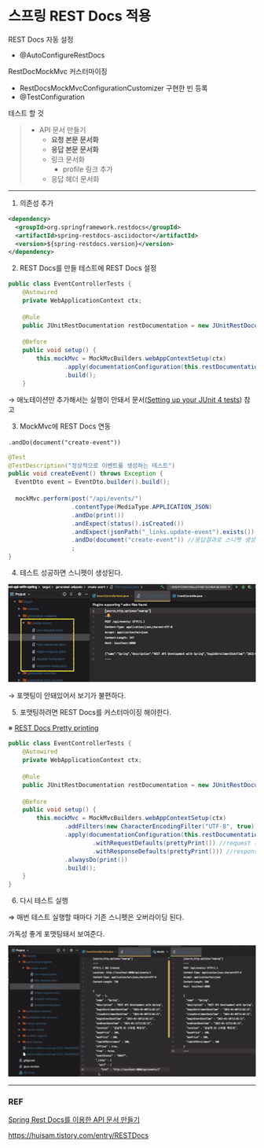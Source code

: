# 스프링 REST Docs 적용

REST Docs 자동 설정

* @AutoConfigureRestDocs

RestDocMockMvc 커스터마이징

* RestDocsMockMvcConfigurationCustomizer 구현한 빈 등록
* @TestConfiguration

테스트 할 것

> * API 문서 만들기
>   * **요청 본문 문서화**
>   * **응답 본문 문서화**
>   * 링크 문서화
>     * profile 링크 추가
>   * 응답 헤더 문서화

---

1. 의존성 추가

```xml
<dependency>
  <groupId>org.springframework.restdocs</groupId>
  <artifactId>spring-restdocs-asciidoctor</artifactId>
  <version>${spring-restdocs.version}</version>
</dependency>
```

2. REST Docs를 만들 테스트에 REST Docs 설정 

```java
public class EventControllerTests {
    @Autowired
    private WebApplicationContext ctx;

    @Rule
    public JUnitRestDocumentation restDocumentation = new JUnitRestDocumentation();

    @Before
    public void setup() {
        this.mockMvc = MockMvcBuilders.webAppContextSetup(ctx)
                .apply(documentationConfiguration(this.restDocumentation))
                .build();
    }
```

→ 애노테이션만 추가해서는 실행이 안돼서 문서([Setting up your JUnit 4 tests](https://docs.spring.io/spring-restdocs/docs/2.0.2.RELEASE/reference/html5/#getting-started-documentation-snippets-setup-junit)) 참고



3. MockMvc에 REST Docs 연동

`.andDo(document("create-event"))`

```java
@Test
@TestDescription("정상적으로 이벤트를 생성하는 테스트")
public void createEvent() throws Exception {
  EventDto event = EventDto.builder().build();

  mockMvc.perform(post("/api/events/")
                  .contentType(MediaType.APPLICATION_JSON)
                  .andDo(print())
                  .andExpect(status().isCreated())
                  .andExpect(jsonPath("_links.update-event").exists())
                  .andDo(document("create-event")) //응답결과로 스니펫 생성
                  ;
}

```



4. 테스트 성공하면 스니펫이 생성된다.

![image-20210113235320237](images/image-20210113235320237.png)

→ 포맷팅이 안돼있어서 보기가 불편하다.



5. 포맷팅하려면 REST Docs를 커스터마이징 해야한다.

※ [REST Docs Pretty printing](https://docs.spring.io/spring-restdocs/docs/2.0.2.RELEASE/reference/html5/#customizing-requests-and-responses-preprocessors-pretty-print)

```java
public class EventControllerTests {
    @Autowired
    private WebApplicationContext ctx;

    @Rule
    public JUnitRestDocumentation restDocumentation = new JUnitRestDocumentation();

    @Before
    public void setup() {
        this.mockMvc = MockMvcBuilders.webAppContextSetup(ctx)
                .addFilters(new CharacterEncodingFilter("UTF-8", true))  // 필터 추가
                .apply(documentationConfiguration(this.restDocumentation).operationPreprocessors()
                        .withRequestDefaults(prettyPrint()) //request 본문을 예쁘게 출력
                        .withResponseDefaults(prettyPrint())) //response 본문을 예쁘게 출력
                .alwaysDo(print())
                .build();
    }
}
```



6. 다시 테스트 실행

⇒ 매번 테스트 실행할 때마다 기존 스니펫은 오버라이딩 된다.

가독성 좋게 포맷팅돼서 보여준다.

![image-20210114120007060](images/image-20210114120007060.png)



---

### REF

[Spring Rest Docs를 이용한 API 문서 만들기](https://jaehun2841.github.io/2019/08/04/2019-08-04-spring-rest-docs/#spring-rest-docs%EB%9E%80)

https://huisam.tistory.com/entry/RESTDocs

















